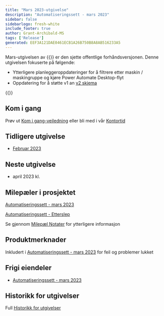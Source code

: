 ```yaml
---
title: "Mars 2023-utgivelse"
description: "Automatiseringssett - mars 2023"
sidebar: false
sidebarlogo: fresh-white
include_footer: true
author: Grant-Archibald-MS
tags: ['Release']
generated: EEF3A121DAE0461ECB1A26B750B8A8AB516233A5
---
```


Mars-utgivelsen av {{<product-name>}} er den sjette offentlige forhåndsversjonen. Denne utgivelsen fokuserte på følgende:

- Ytterligere planleggeroppdateringer for å filtrere etter maskin / maskingruppe og kjøre Power Automate Desktop-flyt
- Oppdatering for å støtte v1 an [v2 skjema](https://learn.microsoft.com/en-us/power-automate/desktop-flows/schema)

{{<questions name="/content/nb/releases/march-2023.json" completed="Takk for at du gir tilbakemelding" showNavigationButtons="false" locale="nb">}}

## Kom i gang

Prøv ut [Kom i gang-veiledning](/nb/get-started) eller bli med i vår [Kontortid](/nb/office-hours)

## Tidligere utgivelse

- [Februar 2023](/nb/releases/february-2023)

## Neste utgivelse

- april 2023 kl.

## Milepæler i prosjektet

[Automatiseringssett - mars 2023](https://github.com/orgs/microsoft/projects/486/views/10)

[Automatiseringssett - Etterslep](https://github.com/orgs/microsoft/projects/486/views/1)

Se gjennom [Milepæl Notater](/nb/releases/milestones) for ytterligere informasjon

## Produktmerknader

Inkludert i [Automatiseringssett - mars 2023](https://github.com/microsoft/powercat-automation-kit/releases/tag/AutomationKit-March2023) for feil og problemer lukket

## Frigi eiendeler

- [Automatiseringssett - mars 2023](https://github.com/microsoft/powercat-automation-kit/releases/tag/AutomationKit-March2023)

## Historikk for utgivelser

Full [Historikk for utgivelser](/nb/releases)
